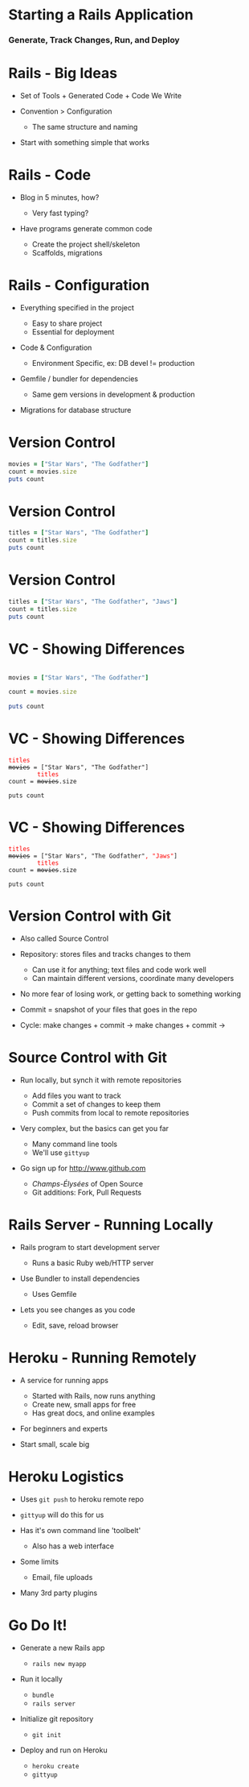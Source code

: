 <!SLIDE subsection>
# Starting a Rails Application

### Generate, Track Changes, Run, and Deploy ###

<!SLIDE bullets>
# Rails - Big Ideas

* Set of Tools + Generated Code + Code We Write

* Convention > Configuration
  * The same structure and naming

* Start with something simple that works


<!SLIDE bullets>
# Rails - Code

* Blog in 5 minutes, how?
  * Very fast typing?

* Have programs generate common code
  * Create the project shell/skeleton
  * Scaffolds, migrations


<!SLIDE bullets>
# Rails - Configuration

* Everything specified in the project
  * Easy to share project
  * Essential for deployment

* Code & Configuration
  * Environment Specific, ex: DB devel != production

* Gemfile / bundler for dependencies
  * Same gem versions in development & production

* Migrations for database structure


<!SLIDE bullets>
# Version Control

```ruby
movies = ["Star Wars", "The Godfather"]
count = movies.size
puts count
```

<!SLIDE bullets>
# Version Control

```ruby
titles = ["Star Wars", "The Godfather"]
count = titles.size
puts count
```

<!SLIDE bullets>
# Version Control

```ruby
titles = ["Star Wars", "The Godfather", "Jaws"]
count = titles.size
puts count
```


<!SLIDE bullets>
# VC - Showing Differences

```ruby

movies = ["Star Wars", "The Godfather"]

count = movies.size

puts count
```

<!SLIDE bullets>
# VC - Showing Differences

<pre><code class="ruby"><span style="color: red">titles</span>
<strike>movies</strike> = ["Star Wars", "The Godfather"]
&nbsp;&nbsp;&nbsp;&nbsp;&nbsp;&nbsp;&nbsp; <span style="color: red">titles</span>
count = <strike>movies</strike>.size

puts count
</code></pre>

<!SLIDE bullets>
# VC - Showing Differences

<pre><code class="ruby"><span style="color: red">titles</span>
<strike>movies</strike> = ["Star Wars", "The Godfather"<span style="color: red">, "Jaws"</span>]
&nbsp;&nbsp;&nbsp;&nbsp;&nbsp;&nbsp;&nbsp; <span style="color: red">titles</span>
count = <strike>movies</strike>.size

puts count
</code></pre>

<!SLIDE bullets>
# Version Control with Git

* Also called Source Control

* Repository: stores files and tracks changes to them
  * Can use it for anything; text files and code work well
  * Can maintain different versions, coordinate many developers

* No more fear of losing work, or getting back to something working

* Commit = snapshot of your files that goes in the repo

* Cycle: make changes + commit &rarr; make changes + commit &rarr;



<!SLIDE bullets>
# Source Control with Git

* Run locally, but synch it with remote repositories
  * Add files you want to track
  * Commit a set of changes to keep them
  * Push commits from local to remote repositories

* Very complex, but the basics can get you far
  * Many command line tools
  * We'll use `gittyup`

* Go sign up for <http://www.github.com>
  * *Champs-Élysées* of Open Source 
  * Git additions: Fork, Pull Requests

<!SLIDE bullets>
# Rails Server - Running Locally

* Rails program to start development server
  * Runs a basic Ruby web/HTTP server

* Use Bundler to install dependencies
  * Uses Gemfile

* Lets you see changes as you code
  * Edit, save, reload browser


<!SLIDE bullets>
# Heroku - Running Remotely

* A service for running apps
  * Started with Rails, now runs anything
  * Create new, small apps for free
  * Has great docs, and online examples

* For beginners and experts

* Start small, scale big


<!SLIDE bullets>
# Heroku Logistics

* Uses `git push` to heroku remote repo

* `gittyup` will do this for us

* Has it's own command line 'toolbelt'
  * Also has a web interface

* Some limits
  * Email, file uploads

* Many 3rd party plugins


<!SLIDE bullets>
# Go Do It!

* Generate a new Rails app
  * `rails new myapp`

* Run it locally
  * `bundle`
  * `rails server`

* Initialize git repository
  * `git init`

* Deploy and run on Heroku
  * `heroku create`
  * `gittyup`
